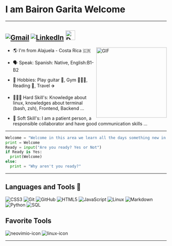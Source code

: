 # I am Bairon Garita Welcome
---
[![Gmail](https://img.shields.io/badge/-GMAIL-D14836?style=for-the-badge&logo=gmail&logoColor=white)](mailto:ingbairongarita@gmail.com)
[![LinkedIn](https://img.shields.io/badge/-LINKEDIN-0077B5?style=for-the-badge&logo=linkedin&logoColor=white)](https://www.linkedin.com/in/bairon-garita-ballestero-a25206271/)
<a href="https://dev.to/bairongarita" target="_blank"><img src="https://img.shields.io/badge/DEV-%230A0A0A.svg?&style=flat-square&logo=DEV.to&logoColor=white" alt="DEV.to" height="30px"></a>
---
<img align="right" alt="GIF" height="220px" src="https://user-images.githubusercontent.com/129570629/229591943-6bc7d78c-7681-4271-a5f8-e312712f5810.png"/>


- 🌎 I'm from Alajuela - Costa Rica 🇨🇷

- 🗣️ Speak: Spanish: Native, English:B1-B2

- 🎯 Hobbies: Play guitar 🎸, Gym 🏋🏻‍♂️, Reading 📖, Travel ✈️
- 👨🏻‍💻 Hard Skill's: Knowledge about linux, knowledges about terminal (bash, zsh), Frontend, Backend ...
- 🧠 Soft Skill's: I am a patient person, a responsible collaborator and have good communication skills ...

---

```python
Welcome = "Welcome in this area we learn all the days something new in the amazing world about the technology"
print = Welcome
Ready = input("Are you ready? Yes or Not")
if Ready is Yes:
  print(Welcome)
else:
  print = "Why aren't you ready?"
```
---

## Languages and Tools 🧰
![CSS3](https://img.shields.io/badge/-CSS3-%231572B6?style=flat-square&logo=css3)
![Git](https://img.shields.io/badge/-Git-%23F05032?style=flat-square&logo=git&logoColor=%23ffffff)
![GitHub](https://img.shields.io/badge/-GitHub-181717?style=flat-square&logo=github)
![HTML5](https://img.shields.io/badge/-HTML5-%23E44D27?style=flat-square&logo=html5&logoColor=ffffff)
![JavaScript](https://img.shields.io/badge/-JavaScript-%23F7DF1C?style=flat-square&logo=javascript&logoColor=000000&labelColor=%23F7DF1C&color=%23FFCE5A)
![Linux](https://img.shields.io/badge/-Linux-222222?style=flat&logo=linux&logoColor=FCC624)
![Markdown](https://img.shields.io/badge/-Markdown-000000?style=flat-square&logo=markdown)
![Python](http://img.shields.io/badge/-Python-3776AB?style=flat-square&logo=python&logoColor=ffffff)
![SQL](https://img.shields.io/badge/-SQL-000000?style=flat&logo=postgresql)

## Favorite Tools

![neovimio-icon](https://user-images.githubusercontent.com/129570629/229579056-dd87a2ef-a91b-424f-9e51-5d46d83abbfd.svg)
![linux-icon](https://user-images.githubusercontent.com/129570629/229579530-a2dbecfb-0715-449c-8ceb-24d9548e51a7.svg)

---

